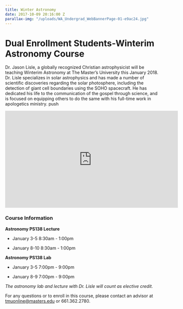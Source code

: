 ```yaml
---
title: Winter Astronomy
date: 2017-10-09 20:16:00 Z
parallax-img: "/uploads/WA_Undergrad_WebBannerPage-01-e9ac24.jpg"
---
```


# Dual Enrollment Students-Winterim Astronomy Course

Dr. Jason Lisle, a globally recognized Christian astrophysicist will be teaching Winterim Astronomy at The Master’s University this January 2018. Dr. Lisle specializes in solar astrophysics and has made a number of scientific discoveries regarding the solar photosphere, including the detection of giant cell boundaries using the SOHO spacecraft. He has dedicated his life to the communication of the gospel through science, and is focused on equipping others to do the same with his full-time work in apologetics ministry.
push
<div class="row">

<div class="col s12 m6 offset-m3 ">

<div class="video-container center">

<iframe width="560" height="315" src="https://www.youtube.com/embed/fVToHzZcfHQ?rel=0&showinfo=0" frameborder="0" allowfullscreen></iframe>

</div>

</div>

</div>

### **Course Information**

**Astronomy PS138 Lecture**

* January 3-5 8:30am - 1:00pm

* January 8-10 8:30am - 1:00pm

**Astronomy PS138 Lab**

* January 3-5 7:00pm - 9:00pm

* January 8-9 7:00pm - 9:00pm

*The astronomy lab and lecture with Dr. Lisle will count as elective credit.*

For any questions or to enroll in this course, please contact an advisor at [tmuonline@masters.edu](mailto:tmuonline@masters.edu) or 661.362.2780.
